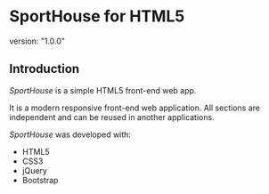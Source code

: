 # SportHouse for HTML5
version: "1.0.0"

## Introduction

*SportHouse* is a simple HTML5 front-end web app.

It is a modern responsive front-end web application. All sections are independent and can be reused in another applications.

*SportHouse* was developed with:

* HTML5
* CSS3
* jQuery
* Bootstrap
